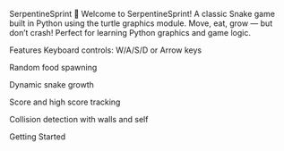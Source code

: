 
SerpentineSprint 🐍
Welcome to SerpentineSprint! A classic Snake game built in Python using the turtle graphics module. Move, eat, grow — but don’t crash! Perfect for learning Python graphics and game logic.

Features
Keyboard controls: W/A/S/D or Arrow keys

Random food spawning

Dynamic snake growth

Score and high score tracking

Collision detection with walls and self

Getting Started

